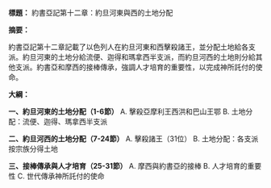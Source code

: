 **標題：** 約書亞記第十二章：約旦河東與西的土地分配

**摘要：**

約書亞記第十二章記載了以色列人在約旦河東和西擊殺諸王，並分配土地給各支派。約旦河東的土地分給流便、迦得和瑪拿西半支派，而約旦河西的土地則分給其他支派。約書亞和摩西的接棒傳承，強調人才培育的重要性，以完成神所託付的使命。

**大綱：**

**一、約旦河東的土地分配（1-6節）**
    A. 擊殺亞摩利王西洪和巴山王鄂
    B. 土地分配：流便、迦得、瑪拿西半支派

**二、約旦河西的土地分配（7-24節）**
    A. 擊殺諸王（31位）
    B. 土地分配：各支派按宗族分得土地

**三、接棒傳承與人才培育（25-31節）**
    A. 摩西與約書亞的接棒
    B. 人才培育的重要性
    C. 世代傳承神所託付的使命